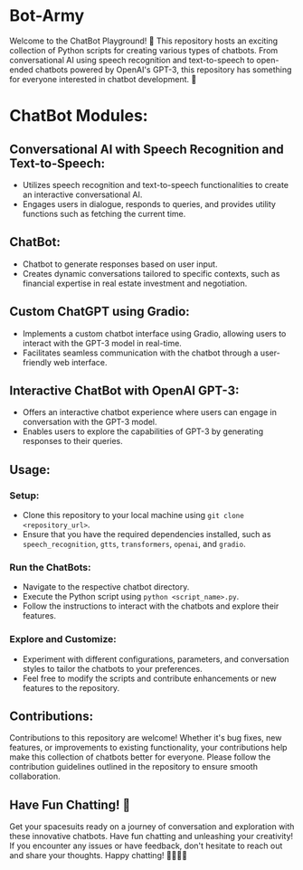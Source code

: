 # Bot-Army
Welcome to the ChatBot Playground! 🤖 This repository hosts an exciting collection of Python scripts for creating various types of chatbots. From conversational AI using speech recognition and text-to-speech to open-ended chatbots powered by OpenAI's GPT-3, this repository has something for everyone interested in chatbot development. 🎉


# ChatBot Modules:

## Conversational AI with Speech Recognition and Text-to-Speech:

- Utilizes speech recognition and text-to-speech functionalities to create an interactive conversational AI.
- Engages users in dialogue, responds to queries, and provides utility functions such as fetching the current time.

## ChatBot:

- Chatbot to generate responses based on user input.
- Creates dynamic conversations tailored to specific contexts, such as financial expertise in real estate investment and negotiation.

## Custom ChatGPT using Gradio:

- Implements a custom chatbot interface using Gradio, allowing users to interact with the GPT-3 model in real-time.
- Facilitates seamless communication with the chatbot through a user-friendly web interface.

## Interactive ChatBot with OpenAI GPT-3:

- Offers an interactive chatbot experience where users can engage in conversation with the GPT-3 model.
- Enables users to explore the capabilities of GPT-3 by generating responses to their queries.

## Usage:

### Setup:

- Clone this repository to your local machine using `git clone <repository_url>`.
- Ensure that you have the required dependencies installed, such as `speech_recognition`, `gtts`, `transformers`, `openai`, and `gradio`.

### Run the ChatBots:

- Navigate to the respective chatbot directory.
- Execute the Python script using `python <script_name>.py`.
- Follow the instructions to interact with the chatbots and explore their features.

### Explore and Customize:

- Experiment with different configurations, parameters, and conversation styles to tailor the chatbots to your preferences.
- Feel free to modify the scripts and contribute enhancements or new features to the repository.

## Contributions:

Contributions to this repository are welcome! Whether it's bug fixes, new features, or improvements to existing functionality, your contributions help make this collection of chatbots better for everyone. Please follow the contribution guidelines outlined in the repository to ensure smooth collaboration.

## Have Fun Chatting! 🚀

Get your spacesuits ready on a journey of conversation and exploration with these innovative chatbots. Have fun chatting and unleashing your creativity! If you encounter any issues or have feedback, don't hesitate to reach out and share your thoughts. Happy chatting! 🎉👨‍💻🔥
